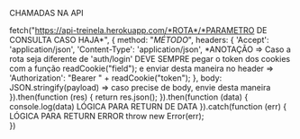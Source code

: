 CHAMADAS NA API 

fetch("https://api-treinela.herokuapp.com/*ROTA*/*PARAMETRO DE CONSULTA CASO HAJA*", {
            method: "*MÉTODO*",
            headers: {
                'Accept': 'application/json',
                'Content-Type': 'application/json',
*ANOTAÇÃO => Caso a rota seja diferente de 'auth/login' DEVE SEMPRE pegar o token dos cookies com a função readCookie("field");
                e enviar desta maneira no header => 'Authorization': "Bearer " + readCookie("token");
            },
            body: JSON.stringify(payload) => caso precise de body, envie desta maneira
        }).then(function (res) {
            return res.json();
        }).then(function (data) {
            console.log(data)
            LÓGICA PARA RETURN DE DATA
        }).catch(function (err) {
            LÓGICA PARA RETURN ERROR
            throw new Error(err);            
        })